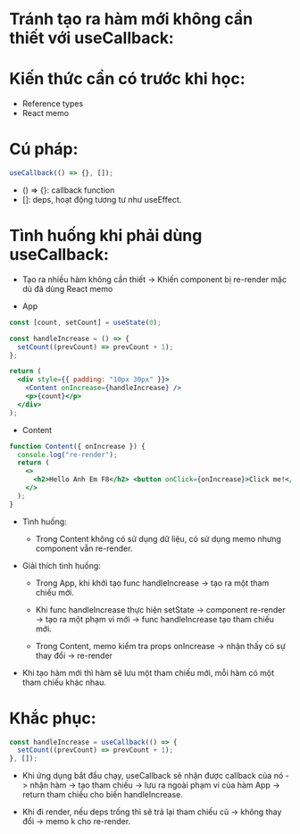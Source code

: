 # Tránh tạo ra hàm mới không cần thiết với useCallback:

# Kiến thức cần có trước khi học:

- Reference types
- React memo

# Cú pháp:

```jsx
useCallback(() => {}, []);
```

- () => {}: callback function
- []: deps, hoạt động tương tư như useEffect.

# Tình huống khi phải dùng useCallback:

- Tạo ra nhiều hàm không cần thiết -> Khiến component bị re-render mặc dù đã dùng React memo

* App

```jsx
const [count, setCount] = useState(0);

const handleIncrease = () => {
  setCount((prevCount) => prevCount + 1);
};

return (
  <div style={{ padding: "10px 30px" }}>
    <Content onIncrease={handleIncrease} />
    <p>{count}</p>
  </div>
);
```

- Content

```jsx
function Content({ onIncrease }) {
  console.log("re-render");
  return (
    <>
      <h2>Hello Anh Em F8</h2> <button onClick={onIncrease}>Click me!</button>
    </>
  );
}
```

- Tình huống:

  - Trong Content không có sử dụng dữ liệu, có sử dụng memo nhưng component vẫn re-render.

- Giải thích tình huống:

  - Trong App, khi khởi tạo func handleIncrease -> tạo ra một tham chiếu mới.

  - Khi func handleIncrease thực hiện setState -> component re-render -> tạo ra một phạm vi mới -> func handleIncrease tạo tham chiếu mới.

  - Trong Content, memo kiểm tra props onIncrease -> nhận thấy có sự thay đổi -> re-render

- Khi tạo hàm mới thì hàm sẽ lưu một tham chiếu mới, mỗi hàm có một tham chiếu khác nhau.

# Khắc phục:

```jsx
const handleIncrease = useCallback(() => {
  setCount((prevCount) => prevCount + 1);
}, []);
```

- Khi ứng dụng bắt đầu chạy, useCallback sẽ nhận được callback của nó -> nhận hàm -> tạo tham chiếu -> lưu ra ngoài phạm vi của hàm App -> return tham chiếu cho biến handleIncrease.

- Khi đi render, nếu deps trống thì sẽ trả lại tham chiếu cũ -> không thay đổi -> memo k cho re-render.
